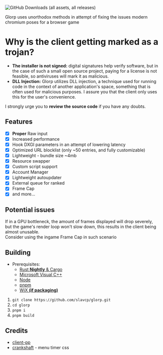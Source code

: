 ![GitHub Downloads (all assets, all releases)](https://img.shields.io/github/downloads/slavcp/glorp/total)<br>

Glorp uses unorthodox methods in attempt of fixing the issues modern chromium poses for a browser game

# Why is the client getting marked as a trojan?

- **The installer is not signed:** digital signatures help verify software, but in the case of such a small open source project, paying for a license is not feasible, so antiviruses will mark it as malicious.
- **DLL Injection:** Glorp utilizes DLL injection, a technique used for running code in the context of another application's space, something that is often used for malicious purposes. I assure you that the client only uses this for the user's convenience.

I strongly urge you to **review the source code** if you have any doubts.

## Features

- [x] **Proper** Raw input
- [x] Increased performance
- [x] Hook DXGI parameters in an attempt of lowering latency
- [x] Optimized URL blocklist (only ~50 entries, and fully customizable)
- [x] Lightweight - bundle size ~4mb
- [x] Resource swapper
- [x] Custom script support
- [x] Account Manager
- [x] Lightweight autoupdater
- [x] External queue for ranked 
- [x] Frame Cap
- [x] and more...

## Potential issues

If in a GPU bottleneck, the amount of frames displayed will drop severely, but the game's render loop won't slow down, this results in the client being almost unusable. <br>
Consider using the ingame Frame Cap in such scenario

## Building

- Prerequisites:
  - [Rust **Nightly** & Cargo](https://rustup.rs/)
  - [Microsoft Visual C++](https://visualstudio.microsoft.com/downloads/)
  - [Node](https://nodejs.org/)
  - [pnpm](https://pnpm.io/installation)
  - [WiX **(if packaging)**](https://github.com/wixtoolset/wix/releases)

1. `git clone https://github.com/slavcp/glorp.git`
2. `cd glorp`
3. `pnpm i`
4. `pnpm build`

## Credits

- [client-pp](https://github.com/6ct/clientpp)
- [crankshaft](https://github.com/KraXen72/crankshaft) - menu timer css
